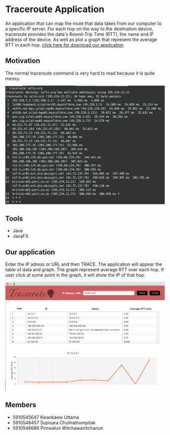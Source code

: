 # Traceroute Application
An application that can map the route that data takes from our computer to a specific IP server. For each hop on the way to the destination device, traceroute provides the data's Round-Trip Time (RTT), the name and IP address of the device. As well as plot a graph that represent the average RTT in each hop.
[click here for download our application](https://github.com/Traceroute-Analysis/Traceroute_Analysis/blob/master/TracerouteAnalysis.jar)

## Motivation
The normal traceroute command is very hard to read because it is quite messy.

![alt text](https://github.com/Traceroute-Analysis/Traceroute_Analysis/blob/master/normalTraceroute.png)

## Tools
- Java
- JavaFX

## Our application
Enter the IP adress or URL and then TRACE. The application will appear the table of data and graph. The graph represent average RTT over each hop. If user click at some point in the graph, it will show the IP of that hop.

![alt text](https://github.com/Traceroute-Analysis/Traceroute_Analysis/blob/master/application_pic.png)

## Members
- 5910545647 Kwankaew Uttama
- 5910546457 Supisara Chuthathumpitak
- 5910546686 Pimwalun Witchawanitchanun

